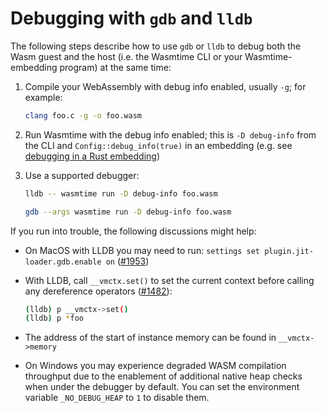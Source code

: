 # Debugging with `gdb` and `lldb`

The following steps describe how to use `gdb` or `lldb` to debug both the Wasm
guest and the host (i.e. the Wasmtime CLI or your Wasmtime-embedding program) at
the same time:

1. Compile your WebAssembly with debug info enabled, usually `-g`; for
   example:

    ```sh
    clang foo.c -g -o foo.wasm
    ```

2. Run Wasmtime with the debug info enabled; this is `-D debug-info` from the
   CLI and `Config::debug_info(true)` in an embedding (e.g. see [debugging in a
   Rust embedding](./examples-rust-debugging.md))

3. Use a supported debugger:

    ```sh
    lldb -- wasmtime run -D debug-info foo.wasm
    ```
    ```sh
    gdb --args wasmtime run -D debug-info foo.wasm
    ```

If you run into trouble, the following discussions might help:

- On MacOS with LLDB you may need to run: `settings set
  plugin.jit-loader.gdb.enable on`
  ([#1953](https://github.com/bytecodealliance/wasmtime/issues/1953))

- With LLDB, call `__vmctx.set()` to set the current context before calling any
  dereference operators
  ([#1482](https://github.com/bytecodealliance/wasmtime/issues/1482)):
  ```sh
  (lldb) p __vmctx->set()
  (lldb) p *foo
  ```

- The address of the start of instance memory can be found in `__vmctx->memory`

- On Windows you may experience degraded WASM compilation throughput due to the
  enablement of additional native heap checks when under the debugger by default.
  You can set the environment variable `_NO_DEBUG_HEAP` to `1` to disable them.
